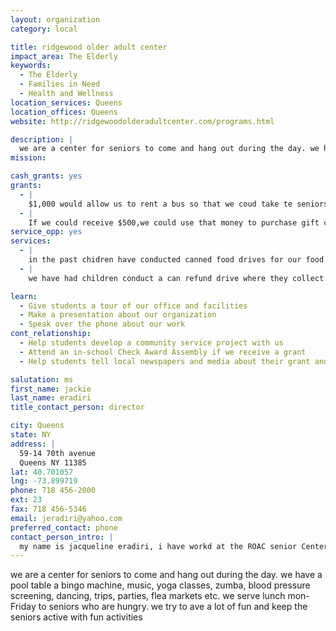 ```yaml
---
layout: organization
category: local

title: ridgewood older adult center
impact_area: The Elderly
keywords: 
  - The Elderly
  - Families in Need
  - Health and Wellness
location_services: Queens
location_offices: Queens
website: http://ridgewoodolderadultcenter.com/programs.html

description: |
  we are a center for seniors to come and hang out during the day. we have a pool table a bingo machine, music, yoga classes, zumba, blood pressure screening, dancing, trips, parties, flea markets etc.  we serve lunch mon-Friday  to seniors who are hungry.  we try to ave a lot of fun and keep the seniors active with fun activities
mission: 

cash_grants: yes
grants: 
  - |
    $1,000 would allow us to rent a bus so that we coud take te seniors to atlantic city for a day trip.  Usually we have to raise the funds but if we coud get the money it woud help us out greatly
  - |
    If we could receive $500,we could use that money to purchase gift certificates from the supermarket to give out to families when we run out of food in our food pantry.  we coud buy 50 ten dollar cards or 25 $20 dollar cards
service_opp: yes
services: 
  - |
    in the past chidren have conducted canned food drives for our food pantry
  - |
    we have had children conduct a can refund drive where they collect cans and collect the money from the cans so that they could give the money to the seniors

learn: 
  - Give students a tour of our office and facilities
  - Make a presentation about our organization
  - Speak over the phone about our work
cont_relationship: 
  - Help students develop a community service project with us
  - Attend an in-school Check Award Assembly if we receive a grant
  - Help students tell local newspapers and media about their grant and/or project with us

salutation: ms
first_name: jackie
last_name: eradiri
title_contact_person: director

city: Queens
state: NY
address: |
  59-14 70th avenue  
  Queens NY 11385
lat: 40.701057
lng: -73.899719
phone: 718 456-2000
ext: 23
fax: 718 456-5346
email: jeradiri@yahoo.com
preferred_contact: phone
contact_person_intro: |
  my name is jacqueline eradiri, i have workd at the ROAC senior Center for 14 years. My job is to provide educational and social activities for the seniors so that they can stay healthy and have fun
---
```

we are a center for seniors to come and hang out during the day. we have a pool table a bingo machine, music, yoga classes, zumba, blood pressure screening, dancing, trips, parties, flea markets etc.  we serve lunch mon-Friday  to seniors who are hungry.  we try to ave a lot of fun and keep the seniors active with fun activities